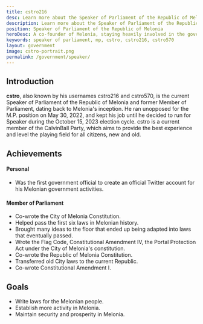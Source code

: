 ```yaml
---
title: cstro216
desc: Learn more about the Speaker of Parliament of the Republic of Melonia, cstro216.
description: Learn more about the Speaker of Parliament of the Republic of Melonia, cstro216.
position: Speaker of Parliament of the Republic of Melonia
heroDesc: A co-founder of Melonia, staying heavily involved in the government since its inception.
keywords: speaker of parliament, mp, cstro, cstro216, cstro570
layout: government
image: cstro-portrait.png
permalink: /government/speaker/
---
```


## Introduction
**cstro**, also known by his usernames cstro216 and cstro570, is the current Speaker of Parliament of the Republic of Melonia and former Member of Parliament, dating back to Melonia's inception. He ran unopposed for the M.P. position on May 30, 2022, and kept his job until he decided to run for Speaker during the October 15, 2023 election cycle. cstro is a current member of the CalvinBall Party, which aims to provide the best experience and level the playing field for all citizens, new and old.

## Achievements

#### Personal
- Was the first government official to create an official Twitter account for his Melonian government activities.

#### Member of Parliament
- Co-wrote the City of Melonia Constitution.
- Helped pass the first six laws in Melonian history.
- Brought many ideas to the floor that ended up being adapted into laws that eventually passed.
- Wrote the Flag Code, Constitutional Amendment IV, the Portal Protection Act under the City of Melonia's constitution.
- Co-wrote the Republic of Melonia Constitution.
- Transferred old City laws to the current Republic.
- Co-wrote Constitutional Amendment I.

## Goals
- Write laws for the Melonian people.
- Establish more activity in Melonia.
- Maintain security and prosperity in Melonia.
